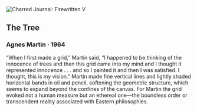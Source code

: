 <div class="artwork-of-the-day">
  <div class="container">
    <div class="img-wrapper">
      <img
        src="https://uploads5.wikiart.org/images/agnes-martin/the-tree-1964.jpg"
        alt="Charred Journal: Firewritten V" />
    </div>
    <div class="artwork-detail">
      <div class="artwork-origin"> 
        <h2 class="artwork-name">The Tree</h2>
        <h3 class="artist">
          Agnes Martin
                    ·  1964
        </h3>
      </div>
      <p class="description">
        <span class="artwork-description-text ng-binding" ng-bind-html="viewModel.ArtworkOfTheDay.Description | unsafe">“When I first made a grid,” Martin said, “I happened to be thinking of the innocence of trees and then this grid came into my mind and I thought it represented innocence . . . and so I painted it and then I was satisfied. I thought, this is my vision.” Martin made fine vertical lines and lightly shaded horizontal bands in oil and pencil, softening the geometric structure, which seems to expand beyond the confines of the canvas. For Martin the grid evoked not a human measure but an ethereal one—the boundless order or transcendent reality associated with Eastern philosophies.</span>
                        <div class="text-shadow-container" ng-show="showShadow" style=""></div>
      </p>
    </div>
  </div>

</div>
